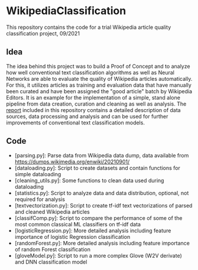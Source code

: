 # WikipediaClassification
This repository contains the code for a trial Wikipedia article quality classification project, 09/2021

## Idea
The idea behind this project was to build a Proof of Concept and to analyze how well conventional text classification algorithms as well as Neural Networks are able to evaluate the quality of Wikipedia articles automatically. 
For this, it utilizes articles as training and evaluation data that have manually been curated and have been assigned the "good article" batch by Wikipedia Editors. 
It is an example for the implementation of a simple, stand alone pipeline from data creation, curation and cleaning as well as analysis. The [report](https://github.com/rlnrbio/WikipediaClassification/blob/main/NLP_Report_Leuner_final.pdf) included in this repository contains a detailed description of data sources, data processing and analysis and can be used for further improvements of conventional text classification models.

## Code
- [parsing.py]: Parse data from Wikipedia data dump, data available from https://dumps.wikimedia.org/enwiki/20210901/
- [dataloading.py]: Script to create datasets and contain functions for simple dataloading
- [cleaning_utils.py]: Some functions to clean data used during dataloading
- [statistics.py]: Script to analyze data and data distribution, optional, not required for analysis
- [textvectorization.py]: Script to create tf-idf text vectorizations of parsed and cleaned Wikipedia articles
- [classifComp.py]: Script to compare the performance of some of the most common classical ML classifiers on tf-idf data
- [logisticRegression.py]: More detailed analysis including feature importance of logistic Regression classification
- [randomForest.py]: More detailed analysis including feature importance of random Forest classification
- [gloveModel.py]: Script to run a more complex Glove (W2V derivate) and DNN classification model



